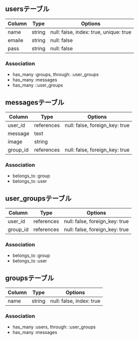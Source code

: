 

## usersテーブル

|Column|Type  |Options                               |
|------|----  |-------                               |
|name  |string|null: false, index: true, unique: true|
|emaile|string|null: false                           |
|pass  |string|null: false                           |

### Association
- has_many :groups, through: :user_groups
- has_many :messages
- has_many ::user_groups



## messagesテーブル

|Column  |Type      |Options                       |
|------  |----      |-------                       |
|user_id |references|null: false, foreign_key: true|
|message |text      |
|image   |string    |
|group_id|references|null: false, foreign_key: true|

### Association
- belongs_to :group
- belongs_to :user



## user_groupsテーブル

|Column |Type|Options                              |
|------ |----|-------                              |
|user_id |references|null: false, foreign_key: true|
|group_id|references|null: false, foreign_key: true|

### Association
- belongs_to :group
- belongs_to :user



## groupsテーブル

|Column |Type      |Options                       |
|------ |----      |-------                       |
|name   |string    |null: false, index: true      |


### Association
- has_many :users, through: :user_groups
- has_many :messages
